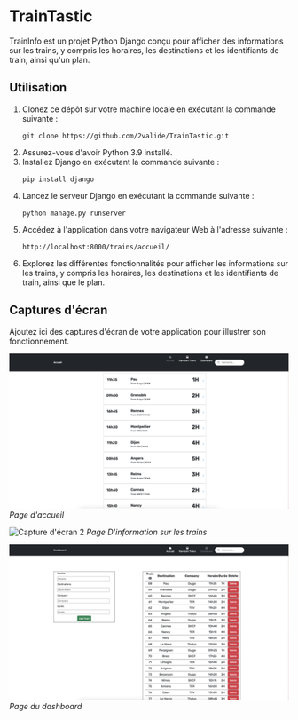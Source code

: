 # TrainTastic

TrainInfo est un projet Python Django conçu pour afficher des informations sur les trains, y compris les horaires, les destinations et les identifiants de train, ainsi qu'un plan.

## Utilisation

1. Clonez ce dépôt sur votre machine locale en exécutant la commande suivante :
    ```
    git clone https://github.com/2valide/TrainTastic.git
    ```
2. Assurez-vous d'avoir Python 3.9 installé.
3. Installez Django en exécutant la commande suivante :
    ```
    pip install django
    ```
4. Lancez le serveur Django en exécutant la commande suivante :
    ```
    python manage.py runserver
    ```
5. Accédez à l'application dans votre navigateur Web à l'adresse suivante :
    ```
    http://localhost:8000/trains/accueil/
    ```
6. Explorez les différentes fonctionnalités pour afficher les informations sur les trains, y compris les horaires, les destinations et les identifiants de train, ainsi que le plan.

## Captures d'écran

Ajoutez ici des captures d'écran de votre application pour illustrer son fonctionnement.

![Capture d'écran 1](imgReadMe/accueil.png)
*Page d'accueil*

![Capture d'écran 2](imgReadMe/détails.png)
*Page D'information sur les trains*

![Capture d'écran 2](imgReadMe/dashboard.png)
*Page du dashboard*

